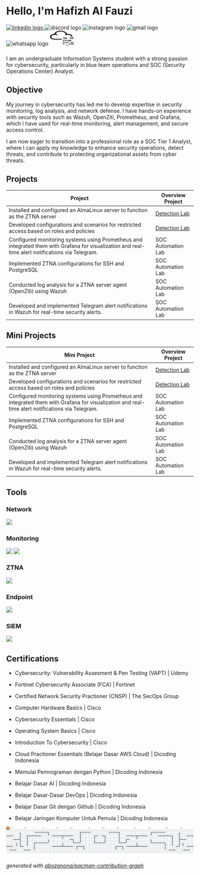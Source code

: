 # Hello, I'm Hafizh Al Fauzi
<div align="left">
  <a href="https://www.linkedin.com/in/hafizhalfauzi" target="_blank">
    <img src="https://raw.githubusercontent.com/maurodesouza/profile-readme-generator/master/src/assets/icons/social/linkedin/default.svg" width="65" height="40" alt="linkedin logo" />
  </a>
  <img src="https://raw.githubusercontent.com/maurodesouza/profile-readme-generator/master/src/assets/icons/social/discord/default.svg" width="65" height="40" alt="discord logo" />
  <img src="https://raw.githubusercontent.com/maurodesouza/profile-readme-generator/master/src/assets/icons/social/instagram/default.svg" width="65" height="40" alt="instagram logo" />
  <img src="https://raw.githubusercontent.com/maurodesouza/profile-readme-generator/master/src/assets/icons/social/gmail/default.svg" width="65" height="40" alt="gmail logo" />
  <img src="https://raw.githubusercontent.com/maurodesouza/profile-readme-generator/master/src/assets/icons/social/whatsapp/default.svg" width="65" height="40" alt="whatsapp logo" />
  <img src="https://raw.githubusercontent.com/maurodesouza/profile-readme-generator/master/src/assets/icons/social/tryhackme/default.svg" width="65" height="40" alt="tryhackme logo" />
</div>


###

I am an undergraduate Information Systems student with a strong passion for cybersecurity, particularly in blue team operations and SOC (Security Operations Center) Analyst.

## Objective

My journey in cybersecurity has led me to develop expertise in security monitoring, log analysis, and network defense. I have hands-on experience with security tools such as Wazuh, OpenZiti, Prometheus, and Grafana, which I have used for real-time monitoring, alert management, and secure access control.

I am now eager to transition into a professional role as a SOC Tier 1 Analyst, where I can apply my knowledge to enhance security operations, detect threats, and contribute to protecting organizational assets from cyber threats.

## Projects

|                                                                 Project                                                      | Overview Project           |
|------------------------------------------------------------------------------------------------------------------------------|----------------------------|
| Installed and configured an AlmaLinux server to function as the ZTNA server | <a href="https://google.com">Detection Lab</a>|
| Developed configurations and scenarios for restricted access based on roles and policies | <a href="https://google.com">Detection Lab</a>|
| Configured monitoring systems using Prometheus and integrated them with Grafana for visualization and real-time alert notifications via Telegram.  | SOC Automation Lab|
| Implemented ZTNA configurations for SSH and PostgreSQL | SOC Automation Lab|
| Conducted log analysis for a ZTNA server agent (OpenZiti) using Wazuh | SOC Automation Lab|
|  Developed and implemented Telegram alert notifications in Wazuh for real-time security alerts.| SOC Automation Lab|

## Mini Projects

|                                                              Mini Project                                                    | Overview Project           |
|------------------------------------------------------------------------------------------------------------------------------|----------------------------|
| Installed and configured an AlmaLinux server to function as the ZTNA server | <a href="https://google.com">Detection Lab</a>|
| Developed configurations and scenarios for restricted access based on roles and policies | <a href="https://google.com">Detection Lab</a>|
| Configured monitoring systems using Prometheus and integrated them with Grafana for visualization and real-time alert notifications via Telegram.  | SOC Automation Lab|
| Implemented ZTNA configurations for SSH and PostgreSQL | SOC Automation Lab|
| Conducted log analysis for a ZTNA server agent (OpenZiti) using Wazuh | SOC Automation Lab|
|  Developed and implemented Telegram alert notifications in Wazuh for real-time security alerts.| SOC Automation Lab|

## Tools

### Network
<div>
    <img src="https://img.shields.io/badge/-Wireshark-1679A7?&style=for-the-badge&logo=Wireshark&logoColor=white" />
</div>

### Monitoring
<div>
    <img src="https://img.shields.io/badge/-Grafana-F46800?&style=for-the-badge&logo=Grafana&logoColor=white" />
    <img src="https://img.shields.io/badge/-Prometheus-E6522C?&style=for-the-badge&logo=Prometheus&logoColor=white" />
</div>

### ZTNA
<div>
    <img src="https://img.shields.io/badge/-OpenZiti-6A0DAD?&style=for-the-badge&logo=OpenZiti&logoColor=white" />
</div>

### Endpoint
<div>
    <img src="https://img.shields.io/badge/-Velociraptor-4B275F?&style=for-the-badge&logo=Velociraptor&logoColor=white" />
</div>

### SIEM
<div>
    <img src="https://img.shields.io/badge/-Wazuh-007BFF?&style=for-the-badge&logo=Wazuh&logoColor=white" />
</div>

## Certifications
- Cybersecurity: Vulnerability Assesment & Pen Testing (VAPT) | Udemy

- Fortinet Cybersecurity Associate (FCA) | Fortinet

- Certified Network Security Practioner (CNSP) | The SecOps Group

- Computer Hardware Basics | Cisco

- Cybersecurity Essentials | Cisco

- Operating System Basics | Cisco

- Introduction To Cybersecurity | Cisco

- Cloud Practioner Essentials (Belajar Dasar AWS Cloud) | Dicoding Indonesia

- Memulai Pemrograman dengan Python | Dicoding Indonesia

- Belajar Dasar AI | Dicoding Indonesia

- Belajar Dasar-Dasar DevOps | Dicoding Indonesia

- Belajar Dasar Git dengan Github | Dicoding Indonesia

- Belajar Jaringan Komputer Untuk Pemula | Dicoding Indonesia


<picture>
  <source media="(prefers-color-scheme: dark)" srcset="https://raw.githubusercontent.com/cad0nk/cad0nk/output/pacman-contribution-graph-dark.svg">
  <source media="(prefers-color-scheme: light)" srcset="https://raw.githubusercontent.com/cad0nk/cad0nk/output/pacman-contribution-graph.svg">
  <img alt="pacman contribution graph" src="https://raw.githubusercontent.com/cad0nk/cad0nk/output/pacman-contribution-graph.svg">
</picture>

_generated with [abozanona/pacman-contribution-graph](https://abozanona.github.io/pacman-contribution-graph/)_
